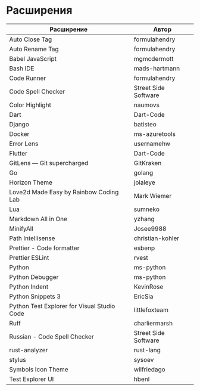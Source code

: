 # Расширения

| Расширение                                  | Автор                |
| ------------------------------------------- | -------------------- |
| Auto Close Tag                              | formulahendry        |
| Auto Rename Tag                             | formulahendry        |
| Babel JavaScript                            | mgmcdermott          |
| Bash IDE                                    | mads-hartmann        |
| Code Runner                                 | formulahendry        |
| Code Spell Checker                          | Street Side Software |
| Color Highlight                             | naumovs              |
| Dart                                        | Dart-Code            |
| Django                                      | batisteo             |
| Docker                                      | ms-azuretools        |
| Error Lens                                  | usernamehw           |
| Flutter                                     | Dart-Code            |
| GitLens — Git supercharged                  | GitKraken            |
| Go                                          | golang               |
| Horizon Theme                               | jolaleye             |
| Love2d Made Easy by Rainbow Coding Lab      | Mark Wiemer          |
| Lua                                         | sumneko              |
| Markdown All in One                         | yzhang               |
| MinifyAll                                   | Josee9988            |
| Path Intellisense                           | christian-kohler     |
| Prettier - Code formatter                   | esbenp               |
| Prettier ESLint                             | rvest                |
| Python                                      | ms-python            |
| Python Debugger                             | ms-python            |
| Python Indent                               | KevinRose            |
| Python Snippets 3                           | EricSia              |
| Python Test Explorer for Visual Studio Code | littlefoxteam        |
| Ruff                                        | charliermarsh        |
| Russian - Code Spell Checker                | Street Side Software |
| rust-analyzer                               | rust-lang            |
| stylus                                      | sysoev               |
| Symbols Icon Theme                          | wilfriedago          |
| Test Explorer UI                            | hbenl                |
